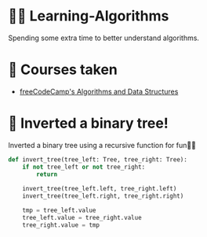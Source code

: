 # 👨‍💻 Learning-Algorithms

Spending some extra time to better understand algorithms.

# 📑 Courses taken

* [freeCodeCamp's Algorithms and Data Structures](https://github.com/Edveika/Learning-Algorithms/blob/main/freeCodeCamp/freeCodeCamp.md)

# 🌳 Inverted a binary tree!

Inverted a binary tree using a recursive function for fun🤷‍♂️

```python
def invert_tree(tree_left: Tree, tree_right: Tree):
    if not tree_left or not tree_right:
        return
    
    invert_tree(tree_left.left, tree_right.left)
    invert_tree(tree_left.right, tree_right.right)

    tmp = tree_left.value
    tree_left.value = tree_right.value
    tree_right.value = tmp
```
